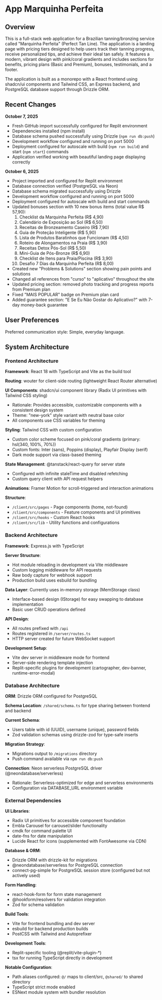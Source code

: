 # App Marquinha Perfeita

## Overview

This is a full-stack web application for a Brazilian tanning/bronzing service called "Marquinha Perfeita" (Perfect Tan Line). The application is a landing page with pricing tiers designed to help users track their tanning progress, receive personalized tips, and achieve their ideal tan safely. It features a modern, vibrant design with pink/coral gradients and includes sections for benefits, pricing plans (Basic and Premium), bonuses, testimonials, and a footer.

The application is built as a monorepo with a React frontend using shadcn/ui components and Tailwind CSS, an Express backend, and PostgreSQL database support through Drizzle ORM.

## Recent Changes

**October 7, 2025**
- Fresh GitHub import successfully configured for Replit environment
- Dependencies installed (npm install)
- Database schema pushed successfully using Drizzle (`npm run db:push`)
- Development workflow configured and running on port 5000
- Deployment configured for autoscale with build (`npm run build`) and start (`npm start`) commands
- Application verified working with beautiful landing page displaying correctly

**October 6, 2025**
- Project imported and configured for Replit environment
- Database connection verified (PostgreSQL via Neon)
- Database schema migrated successfully using Drizzle
- Development workflow configured and running on port 5000
- Deployment configured for autoscale with build and start commands
- Updated bonuses section with 10 new bonus items (total value R$ 57,90):
  1. Checklist da Marquinha Perfeita (R$ 4,90)
  2. Calendário de Exposição ao Sol (R$ 6,50)
  3. Receitas de Bronzeamento Caseiro (R$ 7,90)
  4. Guia de Proteção Inteligente (R$ 5,90)
  5. Lista de Produtos Baratinhos que Funcionam (R$ 4,50)
  6. Roteiro de Alongamentos na Praia (R$ 3,90)
  7. Receitas Detox Pós-Sol (R$ 5,50)
  8. Mini-Guia de Pós-Bronze (R$ 6,90)
  9. Checklist de Itens para Praia/Piscina (R$ 3,90)
  10. Desafio 7 Dias da Marquinha Perfeita (R$ 8,00)
- Created new "Problems & Solutions" section showing pain points and solutions
- Changed all references from "curso" to "aplicativo" throughout the site
- Updated pricing section: removed photo tracking and progress reports from Premium plan
- Fixed "MAIS POPULAR" badge on Premium plan card
- Added guarantee section: "E Se Eu Não Gostar do Aplicativo?" with 7-day money-back guarantee

## User Preferences

Preferred communication style: Simple, everyday language.

## System Architecture

### Frontend Architecture

**Framework**: React 18 with TypeScript and Vite as the build tool

**Routing**: wouter for client-side routing (lightweight React Router alternative)

**UI Components**: shadcn/ui component library (Radix UI primitives with Tailwind CSS styling)
- Rationale: Provides accessible, customizable components with a consistent design system
- Theme: "new-york" style variant with neutral base color
- All components use CSS variables for theming

**Styling**: Tailwind CSS with custom configuration
- Custom color scheme focused on pink/coral gradients (primary: hsl(340, 100%, 70%))
- Custom fonts: Inter (sans), Poppins (display), Playfair Display (serif)
- Dark mode support via class-based theming

**State Management**: @tanstack/react-query for server state
- Configured with infinite staleTime and disabled refetching
- Custom query client with API request helpers

**Animations**: Framer Motion for scroll-triggered and interaction animations

**Structure**:
- `/client/src/pages` - Page components (home, not-found)
- `/client/src/components` - Feature components and UI primitives
- `/client/src/hooks` - Custom React hooks
- `/client/src/lib` - Utility functions and configurations

### Backend Architecture

**Framework**: Express.js with TypeScript

**Server Structure**:
- Hot module reloading in development via Vite middleware
- Custom logging middleware for API requests
- Raw body capture for webhook support
- Production build uses esbuild for bundling

**Data Layer**: Currently uses in-memory storage (MemStorage class)
- Interface-based design (IStorage) for easy swapping to database implementation
- Basic user CRUD operations defined

**API Design**:
- All routes prefixed with `/api`
- Routes registered in `/server/routes.ts`
- HTTP server created for future WebSocket support

**Development Setup**:
- Vite dev server in middleware mode for frontend
- Server-side rendering template injection
- Replit-specific plugins for development (cartographer, dev-banner, runtime-error-modal)

### Database Architecture

**ORM**: Drizzle ORM configured for PostgreSQL

**Schema Location**: `/shared/schema.ts` for type sharing between frontend and backend

**Current Schema**:
- Users table with id (UUID), username (unique), password fields
- Zod validation schemas using drizzle-zod for type-safe inserts

**Migration Strategy**: 
- Migrations output to `/migrations` directory
- Push command available via `npm run db:push`

**Connection**: Neon serverless PostgreSQL driver (@neondatabase/serverless)
- Rationale: Serverless-optimized for edge and serverless environments
- Configuration via DATABASE_URL environment variable

### External Dependencies

**UI Libraries**:
- Radix UI primitives for accessible component foundation
- Embla Carousel for carousel/slider functionality
- cmdk for command palette UI
- date-fns for date manipulation
- Lucide React for icons (supplemented with FontAwesome via CDN)

**Database & ORM**:
- Drizzle ORM with drizzle-kit for migrations
- @neondatabase/serverless for PostgreSQL connection
- connect-pg-simple for PostgreSQL session store (configured but not actively used)

**Form Handling**:
- react-hook-form for form state management
- @hookform/resolvers for validation integration
- Zod for schema validation

**Build Tools**:
- Vite for frontend bundling and dev server
- esbuild for backend production builds
- PostCSS with Tailwind and Autoprefixer

**Development Tools**:
- Replit-specific tooling (@replit/vite-plugin-*)
- tsx for running TypeScript directly in development

**Notable Configuration**:
- Path aliases configured: `@/` maps to client/src, `@shared/` to shared directory
- TypeScript strict mode enabled
- ESNext module system with bundler resolution